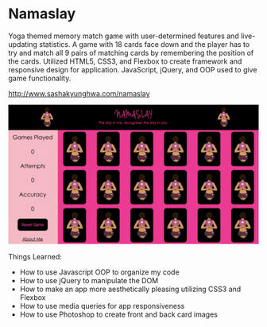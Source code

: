 # Namaslay

Yoga themed memory match game with user-determined features and live-updating statistics. A game with 18 cards face down and the player has to try and match all 9 pairs of matching cards by remembering the position of the cards. Utilized HTML5, CSS3, and Flexbox to create framework and responsive design for application. JavaScript, jQuery, and OOP used to give game functionality.

http://www.sashakyunghwa.com/namaslay

<img src="https://raw.githubusercontent.com/sashakyunghwa/namaslay/master/images/namaslay.png">

Things Learned:
- How to use Javascript OOP to organize my code
- How to use jQuery to manipulate the DOM
- How to make an app more aesthetically pleasing utilizing CSS3 and Flexbox
- How to use media queries for app responsiveness 
- How to use Photoshop to create front and back card images 
